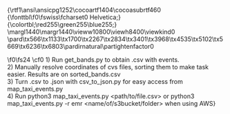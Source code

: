 {\rtf1\ansi\ansicpg1252\cocoartf1404\cocoasubrtf460
{\fonttbl\f0\fswiss\fcharset0 Helvetica;}
{\colortbl;\red255\green255\blue255;}
\margl1440\margr1440\vieww10800\viewh8400\viewkind0
\pard\tx566\tx1133\tx1700\tx2267\tx2834\tx3401\tx3968\tx4535\tx5102\tx5669\tx6236\tx6803\pardirnatural\partightenfactor0

\f0\fs24 \cf0 1) Run get_bands.py to obtain .csv with events.\
2) Manually resolve coordinates of cvs files, sorting them to make task easier. Results are on sorted_bands.csv\
3) Turn .csv to .json with csv_to_json.py for easy access from map_taxi_events.py\
4) Run python3 map_taxi_events.py <path/to/file.csv>  or python3 map_taxi_events.py -r emr <name/of/s3bucket/folder> when using AWS}
